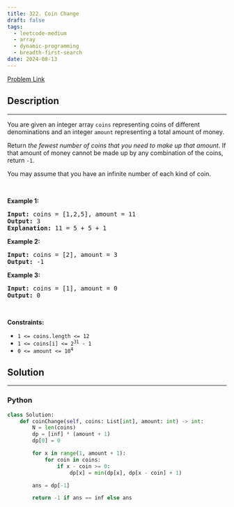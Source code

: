 ```yaml
---
title: 322. Coin Change
draft: false
tags: 
  - leetcode-medium
  - array
  - dynamic-programming
  - breadth-first-search
date: 2024-08-13
---
```


[Problem Link](https://leetcode.com/problems/coin-change/)

## Description

---
<p>You are given an integer array <code>coins</code> representing coins of different denominations and an integer <code>amount</code> representing a total amount of money.</p>

<p>Return <em>the fewest number of coins that you need to make up that amount</em>. If that amount of money cannot be made up by any combination of the coins, return <code>-1</code>.</p>

<p>You may assume that you have an infinite number of each kind of coin.</p>

<p>&nbsp;</p>
<p><strong class="example">Example 1:</strong></p>

<pre>
<strong>Input:</strong> coins = [1,2,5], amount = 11
<strong>Output:</strong> 3
<strong>Explanation:</strong> 11 = 5 + 5 + 1
</pre>

<p><strong class="example">Example 2:</strong></p>

<pre>
<strong>Input:</strong> coins = [2], amount = 3
<strong>Output:</strong> -1
</pre>

<p><strong class="example">Example 3:</strong></p>

<pre>
<strong>Input:</strong> coins = [1], amount = 0
<strong>Output:</strong> 0
</pre>

<p>&nbsp;</p>
<p><strong>Constraints:</strong></p>

<ul>
	<li><code>1 &lt;= coins.length &lt;= 12</code></li>
	<li><code>1 &lt;= coins[i] &lt;= 2<sup>31</sup> - 1</code></li>
	<li><code>0 &lt;= amount &lt;= 10<sup>4</sup></code></li>
</ul>


## Solution

---
### Python
``` py title='coin-change'
class Solution:
    def coinChange(self, coins: List[int], amount: int) -> int:
        N = len(coins)
        dp = [inf] * (amount + 1)
        dp[0] = 0

        for x in range(1, amount + 1):
            for coin in coins:
                if x - coin >= 0:
                    dp[x] = min(dp[x], dp[x - coin] + 1)

        ans = dp[-1]

        return -1 if ans == inf else ans
```

